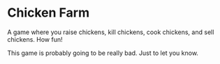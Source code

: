 # Chicken Farm
A game where you raise chickens, kill chickens, cook chickens, and sell chickens. How fun!

This game is probably going to be really bad. Just to let you know.
